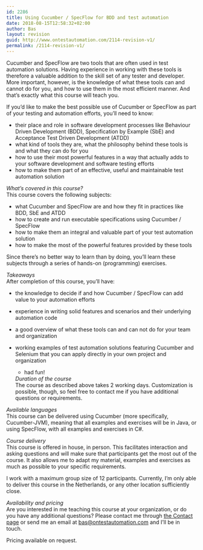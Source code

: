 ```yaml
---
id: 2286
title: Using Cucumber / SpecFlow for BDD and test automation
date: 2018-08-15T12:58:32+02:00
author: Bas
layout: revision
guid: http://www.ontestautomation.com/2114-revision-v1/
permalink: /2114-revision-v1/
---
```

Cucumber and SpecFlow are two tools that are often used in test automation solutions. Having experience in working with these tools is therefore a valuable addition to the skill set of any tester and developer. More important, however, is the knowledge of what these tools can and cannot do for you, and how to use them in the most efficient manner. And that&#8217;s exactly what this course will teach you.

If you&#8217;d like to make the best possible use of Cucumber or SpecFlow as part of your testing and automation efforts, you&#8217;ll need to know:

  * their place and role in software development processes like Behaviour Driven Development (BDD), Specification by Example (SbE) and Acceptance Test Driven Development (ATDD)
  * what kind of tools they are, what the philosophy behind these tools is and what they can do for you
  * how to use their most powerful features in a way that actually adds to your software development and software testing efforts
  * how to make them part of an effective, useful and maintainable test automation solution

_What&#8217;s covered in this course?_  
This course covers the following subjects:

  * what Cucumber and SpecFlow are and how they fit in practices like BDD, SbE and ATDD
  * how to create and run executable specifications using Cucumber / SpecFlow
  * how to make them an integral and valuable part of your test automation solution
  * how to make the most of the powerful features provided by these tools

Since there&#8217;s no better way to learn than by doing, you&#8217;ll learn these subjects through a series of hands-on (programming) exercises. 

_Takeaways_  
After completion of this course, you&#8217;ll have:

  * the knowledge to decide if and how Cucumber / SpecFlow can add value to your automation efforts
  * experience in writing solid features and scenarios and their underlying automation code
  * a good overview of what these tools can and can not do for your team and organization
  * working examples of test automation solutions featuring Cucumber and Selenium that you can apply directly in your own project and organization 
      * had fun!</ul> 
    _Duration of the course_  
    The course as described above takes 2 working days. Customization is possible, though, so feel free to contact me if you have additional questions or requirements.
    
    _Available languages_  
    This course can be delivered using Cucumber (more specifically, Cucumber-JVM), meaning that all examples and exercises will be in Java, or using SpecFlow, with all examples and exercises in C#.
    
    _Course delivery_  
    This course is offered in house, in person. This facilitates interaction and asking questions and will make sure that participants get the most out of the course. It also allows me to adapt my material, examples and exercises as much as possible to your specific requirements.
    
    I work with a maximum group size of 12 participants. Currently, I&#8217;m only able to deliver this course in the Netherlands, or any other location sufficiently close.
    
    _Availability and pricing_  
    Are you interested in me teaching this course at your organization, or do you have any additional questions? Please contact me through <a href="http://www.ontestautomation.com/contact/" target="_blank">the Contact page</a> or send me an email at bas@ontestautomation.com and I&#8217;ll be in touch.
    
    Pricing available on request.